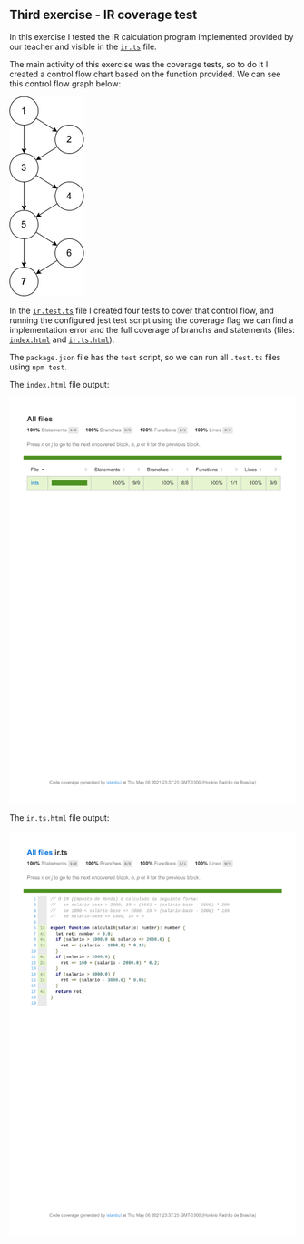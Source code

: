 ## Third exercise - IR coverage test

In this exercise I tested the IR calculation program implemented provided by our teacher and visible in the [`ir.ts`](src/ir.ts) file.

The main activity of this exercise was the coverage tests, so to do it I created a control flow chart based on the function provided. We can see this control flow graph below:

![CFG.png](CFG.png)

In the [`ir.test.ts`](src/ir.test.ts) file I created four tests to cover that control flow, and running the configured jest test script using the coverage flag we can find a implementation error and the full coverage of branchs and statements (files: [`index.html`](coverage/lcov-report/index.html) and [`ir.ts.html`](coverage/lcov-report/ir.ts.html)).

The `package.json` file has the `test` script, so we can run all `.test.ts` files using `npm test`.

The `index.html` file output:

![index.html](coverage_index.png)

The `ir.ts.html` file output:

![ir.ts.html](coverage_ir.png)
